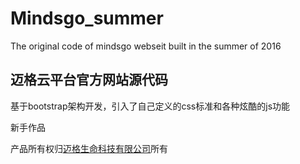 # Mindsgo_summer
The original code of mindsgo webseit built in the summer of 2016
<h2>迈格云平台官方网站源代码</h2>
<p>基于bootstrap架构开发，引入了自己定义的css标准和各种炫酷的js功能</p>
<p>新手作品</p>
<p>产品所有权归<a href="www.mindsgo.com">迈格生命科技有限公司</a>所有</p>
